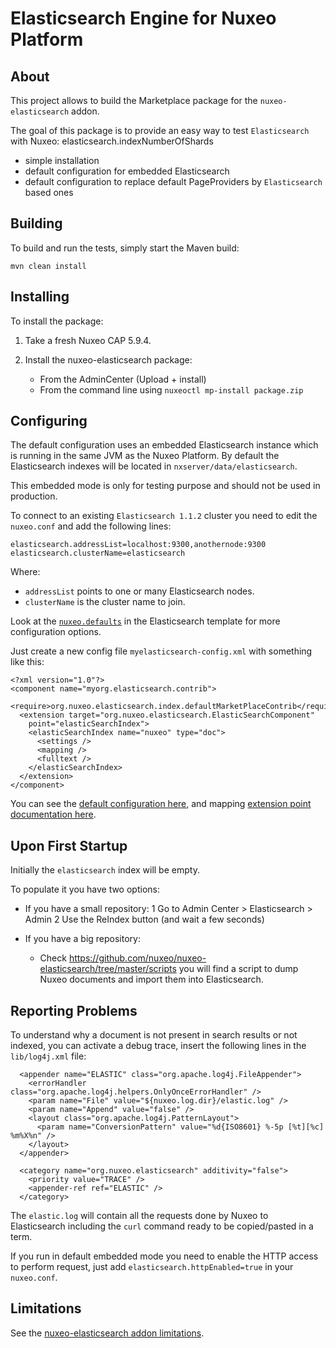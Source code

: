 Elasticsearch Engine for Nuxeo Platform
=======================================

## About

This project allows to build the Marketplace package for the
`nuxeo-elasticsearch` addon.

The goal of this package is to provide an easy way to test
`Elasticsearch` with Nuxeo: elasticsearch.indexNumberOfShards
 - simple installation
 - default configuration for embedded Elasticsearch
 - default configuration to replace default PageProviders by
   `Elasticsearch` based ones


## Building

To build and run the tests, simply start the Maven build:

    mvn clean install


## Installing

To install the package:

 1. Take a fresh Nuxeo CAP 5.9.4.

 2. Install the nuxeo-elasticsearch package:
      - From the AdminCenter (Upload + install)
      - From the command line using `nuxeoctl mp-install package.zip`

## Configuring

The default configuration uses an embedded Elasticsearch instance
which is running in the same JVM as the Nuxeo Platform. By default the
Elasticsearch indexes will be located in
`nxserver/data/elasticsearch`.

This embedded mode is only for testing purpose and should not be used
in production.

To connect to an existing `Elasticsearch 1.1.2` cluster you need to edit the
`nuxeo.conf` and add the following lines:


    elasticsearch.addressList=localhost:9300,anothernode:9300
    elasticsearch.clusterName=elasticsearch


Where:
- `addressList` points to one or many Elasticsearch nodes.
- `clusterName` is the cluster name to join.

Look at the
[`nuxeo.defaults`](https://github.com/nuxeo/marketplace-elasticsearch/blob/master/package/src/main/resources/install/templates/elasticsearch/nuxeo.defaults)
in the Elasticsearch template for more configuration options.



Just create a new config file `myelasticsearch-config.xml` with
something like this:


    <?xml version="1.0"?>
    <component name="myorg.elasticsearch.contrib">
      <require>org.nuxeo.elasticsearch.index.defaultMarketPlaceContrib</require>
      <extension target="org.nuxeo.elasticsearch.ElasticSearchComponent"
        point="elasticSearchIndex">
        <elasticSearchIndex name="nuxeo" type="doc">
    	  <settings />
    	  <mapping />
    	  <fulltext />
    	</elasticSearchIndex>
      </extension>
    </component>

You can see the
[default configuration here](https://github.com/nuxeo/nuxeo-elasticsearch/blob/master/nuxeo-elasticsearch-core/src/main/resources/OSGI-INF/elasticsearch-default-index-contrib.xml),
and mapping
[extension point documentation here](https://github.com/nuxeo/nuxeo-elasticsearch/blob/master/nuxeo-elasticsearch-core/src/main/resources/OSGI-INF/elasticsearch-service.xml).


## Upon First Startup

Initially the `elasticsearch` index will be empty.

To populate it you have two options:

 - If you have a small repository: 
     1 Go to Admin Center > Elasticsearch > Admin 
     2 Use the ReIndex button (and wait a few seconds)

- If you have a big repository:
     - Check
	   https://github.com/nuxeo/nuxeo-elasticsearch/tree/master/scripts
	   you will find a script to dump Nuxeo documents and import them
	   into Elasticsearch.

## Reporting Problems

To understand why a document is not present in search results or not
indexed, you can activate a debug trace, insert the following lines in
the `lib/log4j.xml` file:

      <appender name="ELASTIC" class="org.apache.log4j.FileAppender">
        <errorHandler class="org.apache.log4j.helpers.OnlyOnceErrorHandler" />
        <param name="File" value="${nuxeo.log.dir}/elastic.log" />
        <param name="Append" value="false" />
        <layout class="org.apache.log4j.PatternLayout">
          <param name="ConversionPattern" value="%d{ISO8601} %-5p [%t][%c] %m%X%n" />
        </layout>
      </appender>

      <category name="org.nuxeo.elasticsearch" additivity="false">
        <priority value="TRACE" />
        <appender-ref ref="ELASTIC" />
      </category>

The `elastic.log` will contain all the requests done by Nuxeo to
Elasticsearch including the `curl` command ready to be copied/pasted in a
term.

If you run in default embedded mode you need to enable the HTTP access
to perform request, just add `elasticsearch.httpEnabled=true` in your
`nuxeo.conf`.

## Limitations

See the [nuxeo-elasticsearch addon limitations](https://github.com/nuxeo/nuxeo-elasticsearch/blob/master/README.md).

